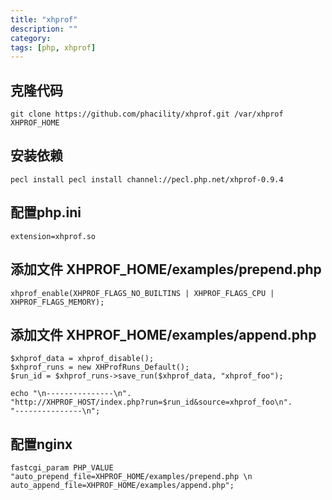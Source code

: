 ```yaml
---
title: "xhprof"
description: ""
category: 
tags: [php, xhprof]
---
```



## 克隆代码

    git clone https://github.com/phacility/xhprof.git /var/xhprof XHPROF_HOME

## 安装依赖

    pecl install pecl install channel://pecl.php.net/xhprof-0.9.4

## 配置php.ini

    extension=xhprof.so

## 添加文件 XHPROF_HOME/examples/prepend.php

    xhprof_enable(XHPROF_FLAGS_NO_BUILTINS | XHPROF_FLAGS_CPU | XHPROF_FLAGS_MEMORY);

## 添加文件 XHPROF_HOME/examples/append.php

    $xhprof_data = xhprof_disable();
    $xhprof_runs = new XHProfRuns_Default();
    $run_id = $xhprof_runs->save_run($xhprof_data, "xhprof_foo");

    echo "\n---------------\n".
    "http://XHPROF_HOST/index.php?run=$run_id&source=xhprof_foo\n".
    "---------------\n";


## 配置nginx

    fastcgi_param PHP_VALUE "auto_prepend_file=XHPROF_HOME/examples/prepend.php \n auto_append_file=XHPROF_HOME/examples/append.php";
